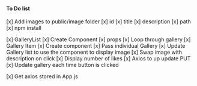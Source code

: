 #### To Do list

[x] Add images to public/image folder
	[x] id
	[x] title
	[x] description
	[x] path
[x] npm install

[x] GalleryList
	[x] Create Component
	[x] props
	[x] Loop through gallery
[x] Gallery Item
	[x] Create component
	[x] Pass individual Gallery
	[x] Update Gallery list to use the component to display image
	[x] Swap image with description on click
	[x] Display number of likes
	[x] Axios to up update PUT
	[x] Update gallery each time button is clicked

[x] Get axios stored in App.js